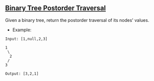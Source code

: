 ## [Binary Tree Postorder Traversal](https://leetcode.com/problems/binary-tree-postorder-traversal/)

Given a binary tree, return the postorder traversal of its nodes' values.

- Example:
```
Input: [1,null,2,3]

1
 \
  2
 /
3

Output: [3,2,1]
```
